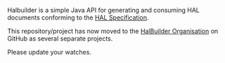 Halbuilder is a simple Java API for generating and consuming HAL documents conforming to the
[HAL Specification](http://stateless.co/hal_specification.html).

This repository/project has now moved to the [HalBuilder Organisation](https://github.com/HalBuilder) on GitHub as several separate projects.

Please update your watches.
